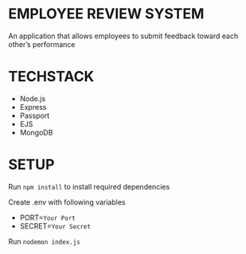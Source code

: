 # EMPLOYEE REVIEW SYSTEM

An application that allows employees to submit feedback toward each other’s performance


# TECHSTACK
- Node.js
- Express
- Passport
- EJS
- MongoDB

# SETUP

Run `npm install` to install required dependencies

Create .env with following variables
- PORT=`Your Port`
- SECRET=`Your Secret`


Run `nodemon index.js`
